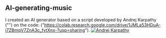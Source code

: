 ## AI-generating-music

I created an AI generator based on a script developed by Andrej Karpathy ("") on the code: ("https://colab.research.google.com/drive/1JMLa53HDuA-i7ZBmqV7ZnA3c_fvtXnx-?usp=sharing").
[![Andrej Karpathy](https://avatars.githubusercontent.com/u/107348304?v=4)](https://github.com/karpathy)
